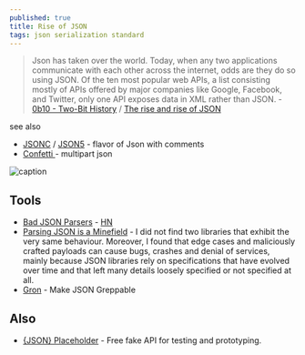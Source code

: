 ```yaml
---
published: true
title: Rise of JSON
tags: json serialization standard
---
```

> Json has taken over the world. Today, when any two applications communicate with each other across the internet, odds are they do so using JSON. 
Of the ten most popular web APIs, a list consisting mostly of APIs offered by major companies like Google, Facebook, and Twitter, only one API exposes data in XML rather than JSON. - [0b10 - Two-Bit History](https://twobithistory.org/2017/09/21/the-rise-and-rise-of-json.html) / [The rise and rise of JSON](https://news.ycombinator.com/item?id=17832936)

see also
- [JSONC](https://jsonc.org/) / [JSON5](https://json5.org/) - flavor of Json with comments
- [Confetti ](https://news.ycombinator.com/item?id=43534240) - multipart json

![caption](https://twobithistory.org/images/json.svg)


## Tools
- [Bad JSON Parsers](https://github.com/lovasoa/bad_json_parsers) - [HN](https://news.ycombinator.com/item?id=21483256)
- [Parsing JSON is a Minefield](http://seriot.ch/projects/parsing_json.html) -  I did not find two libraries that exhibit the very same behaviour. Moreover, I found that edge cases and maliciously crafted payloads can cause bugs, crashes and denial of services, mainly because JSON libraries rely on specifications that have evolved over time and that left many details loosely specified or not specified at all.
- [Gron](https://news.ycombinator.com/item?id=25006277) - Make JSON Greppable

## Also
- [{JSON} Placeholder](https://jsonplaceholder.typicode.com/) - Free fake API for testing and prototyping.
